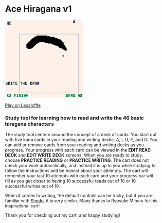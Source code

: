 # Ace Hiragana v1

![Ace Hiragana](hiragana_0.gif)

[Play on Lexaloffle](https://www.lexaloffle.com/bbs/?pid=80836)

### Study tool for learning how to read and write the 46 basic hiragana characters
The study tool centers around the concept of a deck of cards. You start out with five kana cards in your reading and writing decks: A, I, U, E, and O. You can add or remove cards from your reading and writing decks as you progress. Your progress with each card can be viewed in the **EDIT READ DECK** and **EDIT WRITE DECK** screens. When you are ready to study, choose **PRACTICE READING** or **PRACTICE WRITING**. The cart does not check your work automatically, and instead it is up to you while studying to follow the instructions and be honest about your attempts. The cart will remember your last 10 attempts with each card and your progress bar will fill as you get closer to having 10 successful reads out of 10 or 10 successful writes out of 10.

When it comes to writing, the default controls can be tricky, but if you are familiar with [Shodo](https://www.lexaloffle.com/bbs/?tid=2033), it is very similar. Many thanks to Ryosuke Mihara for his inspirational cart!

Thank you for checking out my cart, and happy studying!

